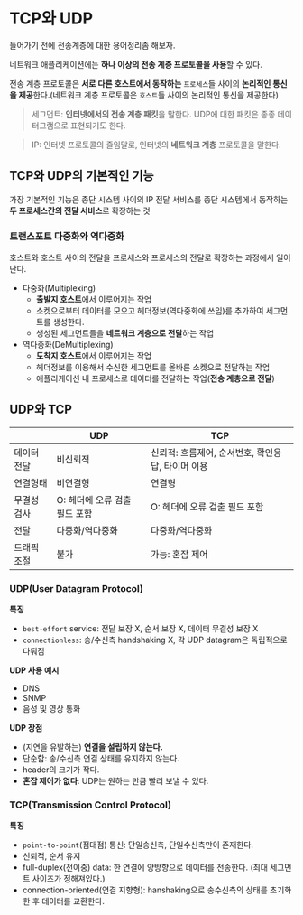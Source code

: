 # TCP와 UDP

들어가기 전에 전송계층에 대한 용어정리좀 해보자.

네트워크 애플리케이션에는 **하나 이상의 전송 계층 프로토콜을 사용**할 수 있다.

전송 계층 프로토콜은 **서로 다른 호스트에서 동작하는** `프로세스`들 사이의 **논리적인 통신을 제공**한다.(네트워크 계층 프로토콜은 `호스트`들 사이의 논리적인 통신을 제공한다)

> 세그먼트: **인터넷에서의 전송 계층 패킷**을 말한다. UDP에 대한 패킷은 종종 데이터그램으로 표현되기도 한다.

> IP: 인터넷 프로토콜의 줄임말로, 인터넷의 **네트워크 계층** 프로토콜을 말한다.

## TCP와 UDP의 기본적인 기능

가장 기본적인 기능은 종단 시스템 사이의 IP 전달 서비스를 종단 시스템에서 동작하는 **두 프로세스간의 전달 서비스**로 확장하는 것

### 트랜스포트 다중화와 역다중화

호스트와 호스트 사이의 전달을 프로세스와 프로세스의 전달로 확장하는 과정에서 일어난다.

- 다중화(Multiplexing)
  - **출발지 호스트**에서 이루어지는 작업
  - 소켓으로부터 데이터를 모으고 헤더정보(역다중화에 쓰임)를 추가하여 세그먼트를 생성한다.
  - 생성된 세그먼트들을 **네트워크 계층으로 전달**하는 작업
- 역다중화(DeMultiplexing)
  - **도착지 호스트**에서 이루어지는 작업
  - 헤더정보를 이용해서 수신한 세그먼트를 올바른 소켓으로 전달하는 작업
  - 애플리케이션 내 프로세스로 데이터를 전달하는 작업(**전송 계층으로 전달**)

## UDP와 TCP

||UDP|TCP|
|--|--|--|
|데이터 전달|비신뢰적|신뢰적: 흐름제어, 순서번호, 확인응답, 타이머 이용|
|연결형태|비연결형|연결형|
|무결성 검사|O: 헤더에 오류 검출 필드 포함|O: 헤더에 오류 검출 필드 포함|
|전달|다중화/역다중화|다중화/역다중화|
|트래픽 조절|불가|가능: 혼잡 제어|

### UDP(User Datagram Protocol)

**특징**

- `best-effort` service: 전달 보장 X, 순서 보장 X, 데이터 무결성 보장 X
- `connectionless`: 송/수신측 handshaking X, 각 UDP datagram은 독립적으로 다뤄짐

**UDP 사용 예시**
- DNS
- SNMP
- 음성 및 영상 통화

**UDP 장점**
- (지연을 유발하는) **연결을 설립하지 않는다.**
- 단순함: 송/수신측 연결 상태를 유지하지 않는다.
- header의 크기가 작다.
- **혼잡 제어가 없다**: UDP는 원하는 만큼 빨리 보낼 수 있다.

### TCP(Transmission Control Protocol)

**특징**

- `point-to-point`(점대점) 통신: 단일송신측, 단일수신측만이 존재한다.
- 신뢰적, 순서 유지
- full-duplex(전이중) data: 한 연결에 양방향으로 데이터를 전송한다. (최대 세그먼트 사이즈가 정해져있다.)
- connection-oriented(연결 지향형): hanshaking으로 송수신측의 상태를 초기화한 후 데이터를 교환한다.

